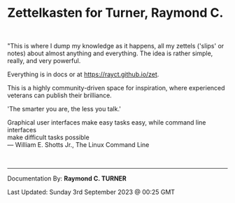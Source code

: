 # Zettelkasten for Turner, Raymond C.
</br>


"This is where I dump my knowledge as it happens, all my zettels ('slips' or notes) about almost anything and everything. The idea is rather simple, really, and very powerful.

Everything is in docs or at https://rayct.github.io/zet.

This is a highly community-driven space for inspiration, where experienced veterans can publish their brilliance.

'The smarter you are, the less you talk.'

Graphical user interfaces make easy tasks easy, while command line interfaces\
make difficult tasks possible\
― William E. Shotts Jr., The Linux Command Line

</br>

---

Documentation By: **Raymond C. TURNER**

Last Updated: Sunday 3rd September 2023 @ 00:25 GMT